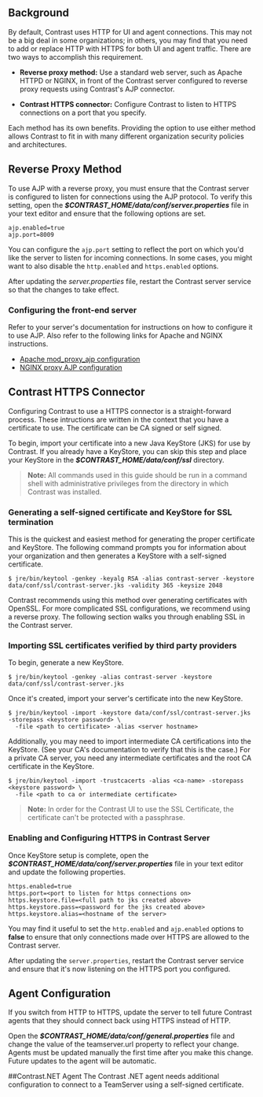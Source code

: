 <!--
title: "Configuring TeamServer for HTTPS"
description: "Guidelines for configure HTTPS for TeamServer"
tags: "Admin system settings configuration SSL EOP proxy"
-->

## Background
By default, Contrast uses HTTP for UI and agent connections. This may not be a big deal in some organizations; in others, you may find that you need to add or replace HTTP with HTTPS for both UI and agent traffic. There are two ways to accomplish this requirement.

* **Reverse proxy method:** Use a standard web server, such as Apache HTTPD or NGINX, in front of the Contrast server configured to reverse proxy requests using Contrast's AJP connector. 

* **Contrast HTTPS connector:** Configure Contrast to listen to HTTPS connections on a port that you specify.

Each method has its own benefits. Providing the option to use either method allows Contrast to fit in with many different organization security policies and architectures. 

## Reverse Proxy Method
To use AJP with a reverse proxy, you must ensure that the Contrast server is configured to listen for connections using the AJP protocol. To verify this setting, open the ***$CONTRAST_HOME/data/conf/server.properties*** file in your text editor and ensure that the following options are set.

````
ajp.enabled=true
ajp.port=8009
````
You can configure the ```ajp.port``` setting to reflect the port on which you'd like the server to listen for incoming connections. In some cases, you might want to also disable the ```http.enabled``` and ```https.enabled``` options.

After updating the *server.properties* file, restart the Contrast server service so that the changes to take effect. 

### Configuring the front-end server
Refer to your server's documentation for instructions on how to configure it to use AJP. Also refer to the following links for Apache and NGINX instructions. 

* [Apache mod_proxy_ajp configuration](http://httpd.apache.org/docs/2.2/mod/mod_proxy_ajp.html)
* [NGINX proxy AJP configuration](http://webapp.org.ua/sysadmin/setting-up-nginx-ssl-reverse-proxy-for-tomcat/)

## Contrast HTTPS Connector
Configuring Contrast to use a HTTPS connector is a straight-forward process. These intructions are written in the context that you have a certificate to use. The certificate can be CA signed or self signed. 

To begin, import your certificate into a new Java KeyStore (JKS) for use by Contrast. If you already have a KeyStore, you can skip this step and place your KeyStore in the ***$CONTRAST_HOME/data/conf/ssl*** directory.

> **Note:** All commands used in this guide should be run in a command shell with administrative privileges from the directory in which Contrast was installed.

### Generating a self-signed certificate and KeyStore for SSL termination 
This is the quickest and easiest method for generating the proper certificate and KeyStore. The following command prompts you for information about your organization and then generates a KeyStore with a self-signed certificate. 

````
$ jre/bin/keytool -genkey -keyalg RSA -alias contrast-server -keystore data/conf/ssl/contrast-server.jks -validity 365 -keysize 2048
````

Contrast recommends using this method over generating certificates with OpenSSL. For more complicated SSL configurations, we recommend using a reverse proxy. The following section walks you through enabling SSL in the Contrast server. 

### Importing SSL certificates verified by third party providers
To begin, generate a new KeyStore.
````
$ jre/bin/keytool -genkey -alias contrast-server -keystore data/conf/ssl/contrast-server.jks
````
Once it's created, import your server's certificate into the new KeyStore.
````
$ jre/bin/keytool -import -keystore data/conf/ssl/contrast-server.jks -storepass <keystore password> \
  -file <path to certificate> -alias <server hostname>
````
Additionally, you may need to import intermediate CA certifications into the KeyStore. (See your CA's documentation to verify that this is the case.) For a private CA server, you need any intermediate certificates and the root CA certificate in the KeyStore.
````
$ jre/bin/keytool -import -trustcacerts -alias <ca-name> -storepass <keystore password> \
  -file <path to ca or intermediate certificate>
````

> **Note:** In order for the Contrast UI to use the SSL Certificate, the certificate can't be protected with a passphrase.

### Enabling and Configuring HTTPS in Contrast Server
Once KeyStore setup is complete, open the ***$CONTRAST_HOME/data/conf/server.properties*** file in your text editor and update the following properties.

````
https.enabled=true
https.port=<port to listen for https connections on>
https.keystore.file=<full path to jks created above>
https.keystore.pass=<password for the jks created above>
https.keystore.alias=<hostname of the server>
````

You may find it useful to set the ```http.enabled``` and ```ajp.enabled``` options to **false** to ensure that only connections made over HTTPS are allowed to the Contrast server.

After updating the ```server.properties```, restart the Contrast server service and ensure that it's now listening on the HTTPS port you configured.

## Agent Configuration
If you switch from HTTP to HTTPS, update the server to tell future Contrast agents that they should connect back using HTTPS instead of HTTP.

Open the ***$CONTRAST_HOME/data/conf/general.properties*** file and change the value of the teamserver.url property to reflect your change. Agents must be updated manually the first time after you make this change. Future updates to the agent will be automatic.

##Contrast.NET Agent
The Contrast .NET agent needs additional configuration to connect to a TeamServer using a self-signed certificate.
